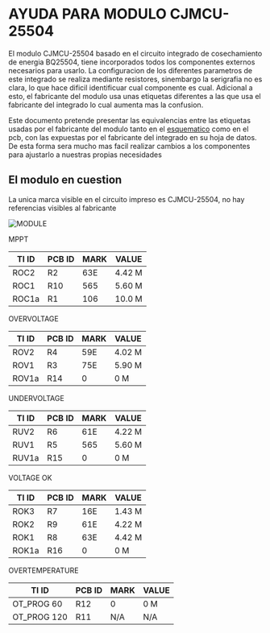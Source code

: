 # AYUDA PARA MODULO CJMCU-25504

El modulo CJMCU-25504 basado en el circuito integrado de cosechamiento de energia BQ25504, tiene incorporados todos los componentes externos necesarios para usarlo. La configuracion de los diferentes parametros de este integrado se realiza mediante resistores, sinembargo la serigrafia no es clara, lo que hace dificil identificuar cual componente es cual. Adicional a esto, el fabricante del modulo usa unas etiquetas diferentes a las que usa el fabricante del integrado lo cual aumenta mas la confusion.

Este documento pretende presentar las equivalencias entre las etiquetas usadas por el fabricante del modulo tanto en el [esquematico](/assets/pdf/CJMCU-25504-SCHEMATIC.pdf) como en el pcb, con las expuestas por el fabricante del integrado en su hoja de datos. De esta forma sera mucho mas facil realizar cambios a los componentes para ajustarlo a nuestras propias necesidades

## El modulo en cuestion

La unica marca visible en el circuito impreso es CJMCU-25504, no hay referencias visibles al fabricante

![MODULE](/assets/img/CJMCU-25504-MODULE.png)

MPPT

| TI ID | PCB ID | MARK | VALUE  |
|-------|--------|------|--------|
| ROC2  |  R2    | 63E  | 4.42 M |
| ROC1  |  R10   | 565  | 5.60 M |
| ROC1a |  R1    | 106  | 10.0 M |


OVERVOLTAGE

| TI ID | PCB ID | MARK | VALUE  |
|-------|--------|------|--------|
| ROV2  |  R4    | 59E  | 4.02 M |
| ROV1  |  R3    | 75E  | 5.90 M |
| ROV1a |  R14   | 0    |    0 M |

UNDERVOLTAGE

| TI ID | PCB ID | MARK | VALUE  |
|-------|--------|------|--------|
| RUV2  |  R6    | 61E  | 4.22 M |
| RUV1  |  R5    | 565  | 5.60 M |
| RUV1a |  R15   | 0    |    0 M |

VOLTAGE OK

| TI ID | PCB ID | MARK | VALUE  |
|-------|--------|------|--------|
| ROK3  |  R7    | 16E  | 1.43 M |
| ROK2  |  R9    | 61E  | 4.22 M |
| ROK1  |  R8    | 63E  | 4.42 M |
| ROK1a |  R16   | 0    |    0 M |

OVERTEMPERATURE

| TI ID       | PCB ID | MARK | VALUE |
|-------------|--------|------|-------|
| OT_PROG 60  |  R12   | 0    |   0 M |
| OT_PROG 120 |  R11   | N/A  |   N/A |

